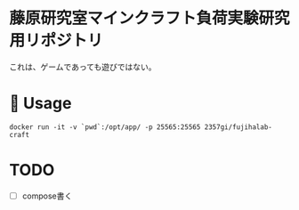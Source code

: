 # 藤原研究室マインクラフト負荷実験研究用リポジトリ
これは、ゲームであっても遊びではない。

# :rabbit: Usage

```shell
docker run -it -v `pwd`:/opt/app/ -p 25565:25565 2357gi/fujihalab-craft
```
# TODO
- [ ] compose書く


